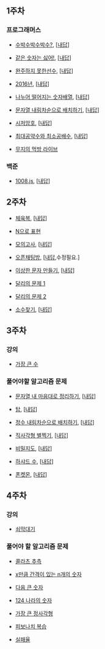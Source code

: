 ## 1주차

### 프로그래머스
* [수박수박수박수?](https://programmers.co.kr/learn/courses/30/lessons/12922), [[내답](https://gist.github.com/HTMLhead/64dc6a4ef9dba829341a9a89a4e16747)]

* [같은 숫자는 싫어!](https://programmers.co.kr/learn/courses/30/lessons/12906?language=javascript), [[내답](https://gist.github.com/HTMLhead/a19d08d31b35f4ca8d917756657270c4)]

- [완주하지  못한선수](https://programmers.co.kr/learn/courses/30/lessons/42576), [[내답](https://gist.github.com/HTMLhead/2d3183f6c296cd306aeb4f80d430a00c)]

- [2016년](https://programmers.co.kr/learn/courses/30/lessons/12901?language=javascript), [[내답](https://gist.github.com/HTMLhead/974650fa31a39e81c772e34462346872)]

- [나누어 떨어지는 숫자배열](https://programmers.co.kr/learn/courses/30/lessons/12910?language=javascript), [[내답](https://gist.github.com/HTMLhead/0ff4989c5d4d853a219e9307c940029b
  )]

- [문자열 내림차순으로 배치하기](https://programmers.co.kr/learn/courses/30/lessons/12917?language=javascript), [[내답](
  https://gist.github.com/HTMLhead/7e19027afd35d5c40db8ebfee8f4de66)]

- [시저암호](https://programmers.co.kr/learn/courses/30/lessons/12926?language=javascript), [[내답](https://gist.github.com/HTMLhead/ad066b88fed7085d28f4adc5f070141a)]

- [최대공약수와 최소공배수](https://programmers.co.kr/learn/courses/30/lessons/12940?language=javascript), [[내답](https://gist.github.com/HTMLhead/eb93246221b9a41e45a871e046c77967)]

- [무지의 먹방 라이브](https://programmers.co.kr/learn/courses/30/lessons/42891?language=javascript)

### 백준

- [1008.js](https://www.acmicpc.net/problem/1008), [[내답](https://gist.github.com/HTMLhead/98a94c78fed9444ad8fa4804f4930a2f)]
## 2주차

* [체육복](https://programmers.co.kr/learn/courses/30/lessons/42862?language=javascript), [[내답](https://gist.github.com/HTMLhead/4b5cf4278f1bc2efb48c823acd7738ec)]

* [N으로 표현](https://programmers.co.kr/learn/courses/30/lessons/42895?language=javascript)

* [모의고사](https://programmers.co.kr/learn/courses/30/lessons/42840?language=javascript), [[내답](https://gist.github.com/HTMLhead/b20121a7c5d1c71c747adc8861dfeef3)]

* [오픈채팅방](https://programmers.co.kr/learn/courses/30/lessons/42888?language=javascript), [[내답](https://gist.github.com/HTMLhead/21bb4182cf0a31e2541d17e7aa572b44),수정필요.]

* [이상한 문자 만들기](https://programmers.co.kr/learn/courses/30/lessons/12930?language=javascript), [[내답](https://gist.github.com/HTMLhead/59544a80f296e8adfd4a5d6dc6d75ad7)]

* [달리의 문제 1](https://repl.it/@bgando/stack-prompt)

* [달리의 문제 2](https://repl.it/@bgando/queue-prompt)

* [소수찾기](https://programmers.co.kr/learn/courses/30/lessons/12921?language=javascript), [[내답](https://gist.github.com/HTMLhead/ecd760064fdcd2d9b466d3e290390a04)]

## 3주차
### 강의
  * [가장 큰 수](https://programmers.co.kr/learn/courses/30/lessons/42746)

### 풀어야할 알고리즘 문제
  * [문자열 내 마음대로 정리하기](https://programmers.co.kr/learn/courses/30/lessons/12915?language=javascript), [[내답](https://gist.github.com/HTMLhead/2452951387b30b5c0895b452abb62943)]

  * [탑](https://programmers.co.kr/learn/courses/30/lessons/42588), [[내답](https://gist.github.com/HTMLhead/ac73f04b81ad8a55427db5edbd52968e)]

  * [정수 내림차순으로 배치하기](https://programmers.co.kr/learn/courses/30/lessons/12933?language=javascript), [[내답](https://gist.github.com/HTMLhead/e66d52f297410db20af08cd7e29784d6)]

  * [직사각형 별찍기](https://programmers.co.kr/learn/courses/30/lessons/12969?language=javascript), [[내답](https://gist.github.com/HTMLhead/1d4181fd3248c4398fd5b72fb5c4e844)]

  * [비밀지도](https://programmers.co.kr/learn/courses/30/lessons/17681), [[내답](https://gist.github.com/HTMLhead/6fdda2e71a1e884c7ebf8e62a0d5b2d5)]

  * [하샤드 수](https://programmers.co.kr/learn/courses/30/lessons/12947), [[내답](https://gist.github.com/HTMLhead/e5e610674a8031a5ead5892503d35947)]

  * [폰켓몬](https://programmers.co.kr/learn/courses/30/lessons/1845), [[내답](https://gist.github.com/HTMLhead/45306f84ed582b57797ad2d77de23bb5)]

## 4주차
### 강의
  * [쇠막대기](https://programmers.co.kr/learn/courses/30/lessons/42585?language=javascript)
### 풀어야 할 알고리즘 문제
  * [콜라츠 추측](https://programmers.co.kr/learn/courses/30/lessons/12943?language=javascript)

  * [x만큼 간격이 있는 n개의 숫자](https://programmers.co.kr/learn/courses/30/lessons/12954?language=javascript)

  * [다음 큰 숫자](https://programmers.co.kr/learn/courses/30/lessons/12911?language=javascript)

  * [124 나라의 숫자](https://programmers.co.kr/learn/courses/30/lessons/12899?language=javascript)

  * [가장 큰 정사각형](https://programmers.co.kr/learn/courses/30/lessons/12905?language=javascript)

  * [피보나치 복습](https://programmers.co.kr/learn/courses/30/lessons/12945?language=javascript)
  
  * [실패율](https://programmers.co.kr/learn/courses/30/lessons/42889?language=javascript)